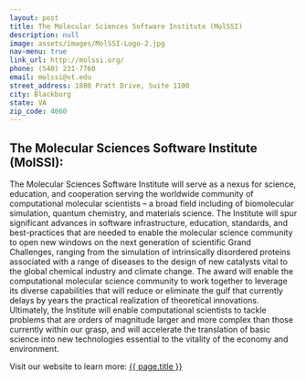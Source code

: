 ```yaml
---
layout: post
title: The Molecular Sciences Software Institute (MolSSI) 
description: null 
image: assets/images/MolSSI-Logo-2.jpg 
nav-menu: true
link_url: http://molssi.org/ 
phone: (540) 231-7760 
email: molssi@vt.edu 
street_address: 1880 Pratt Drive, Suite 1100
city: Blackburg
state: VA
zip_code: 4060
---
```


## The Molecular Sciences Software Institute (MolSSI): 
The Molecular Sciences Software Institute will serve as a nexus for science, education, and cooperation serving the worldwide community of computational molecular scientists – a broad field including of biomolecular simulation, quantum chemistry, and materials science. The Institute will spur significant advances in software infrastructure, education, standards, and best-practices that are needed to enable the molecular science community to open new windows on the next generation of scientific Grand Challenges, ranging from the simulation of intrinsically disordered proteins associated with a range of diseases to the design of new catalysts vital to the global chemical industry and climate change. The award will enable the computational molecular science community to work together to leverage its diverse capabilities that will reduce or eliminate the gulf that currently delays by years the practical realization of theoretical innovations. Ultimately, the Institute will enable computational scientists to tackle problems that are orders of magnitude larger and more complex than those currently within our grasp, and will accelerate the translation of basic science into new technologies essential to the vitality of the economy and environment.

<div>		
<p>Visit our website to learn more:  <a href="{{ page.link_url }}"> {{ page.title }}</a></p>
</div>		
